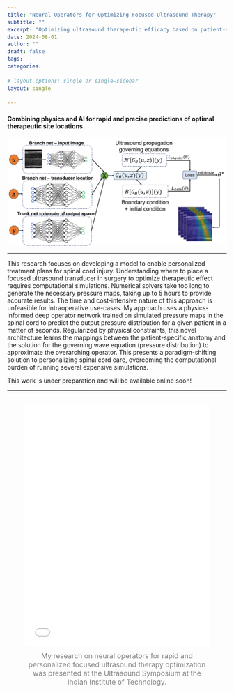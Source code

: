 ```yaml
---
title: "Neural Operators for Optimizing Focused Ultrasound Therapy"
subtitle: ""
excerpt: "Optimizing ultrasound therapeutic efficacy based on patient-specific spinal cord geometry"
date: 2024-08-01
author: ""
draft: false
tags:
categories:

# layout options: single or single-sidebar
layout: single

---
```


#### Combining physics and AI for rapid and precise predictions of optimal therapeutic site locations.

![Neural Operator](custom_deeponet.png)

---

This research focuses on developing a model to enable personalized treatment plans for spinal cord injury. Understanding where to place a focused ultrasound transducer in surgery to optimize therapeutic effect requires computational simulations. Numerical solvers take too long to generate the necessary pressure maps, taking up to 5 hours to provide accurate results. The time and cost-intensive nature of this approach is unfeasible for intraoperative use-cases. My approach uses a physics-informed deep operator network trained on simulated pressure maps in the spinal cord to predict the output pressure distribution for a given patient in a matter of seconds. Regularized by physical constraints, this novel architecture learns the mappings between the patient-specific anatomy and the solution for the governing wave equation (pressure distribution) to approximate the overarching operator. This presents a paradigm-shifting solution to personalizing spinal cord care, overcoming the computational burden of running several expensive simulations. 

This work is under preparation and will be available online soon! 

---

<!-- Embed PDF Poster -->
<figure style="margin-top: 30px; text-align: center;">
  <iframe
    src="/files/IIT 2024 poster.pdf"
    width="100%"
    height="555px"
    style="border: none;"
    loading="lazy">
  </iframe>
  <figcaption style="font-size: 1rem; color: gray; margin-top: 10px;">
    My research on neural operators for rapid and personalized focused ultrasound therapy optimization was presented at the Ultrasound Symposium at the Indian Institute of Technology. 
  </figcaption>
</figure>
